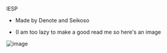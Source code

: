 lESP
- Made by Denote and Seikoso

- (I am too lazy to make a good read me so here's an image

![image](https://github.com/user-attachments/assets/875ad123-bbfd-48ab-a491-6d203acb688e)
